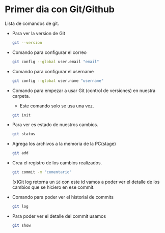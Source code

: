 # Primer dia con Git/Github

Lista de comandos de git.

 * Para ver la version de Git

    ```bash
    git --version
    ```


 * Comando para configurar el correo

    ```bash
    git config --global user.email "email"
    ```
 * Comando para configurar el username
    ```bash
    git config --global user.name "username"
    ```
 * Comando para empezar a usar Git (control de versiones) en nuestra carpeta.
    * Este comando solo se usa una vez.
    ```bash
    git init
    ```
 * Para ver es estado de nuestros cambios.
    ```bash
    git status
    ```
 * Agrega los archivos a la memoria de la PC(stage)
    ```bash
    git add
    ```
 * Crea el registro de los cambios realizados.
    ```bash
    git commit -m "comentario"
    ```
    [x]Git log retorna un `id` con este id vamos 
    a poder ver el detalle de los cambios que se hiciero en ese commit. 
 * Comando para poder ver el historial de commits
 
    ```bash
    git log
    ```
 * Para poder ver el detalle del commit usamos

    ```bash
    git show
    ```